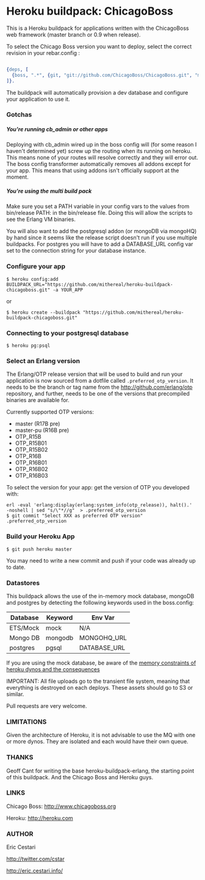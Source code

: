 # Heroku buildpack: ChicagoBoss


This is a Heroku buildpack for applications written with the ChicagoBoss web framework (master branch or 0.9 when release).

To select the Chicago Boss version you want to deploy, select the correct revision in your rebar.config :

```erlang

{deps, [
  {boss, ".*", {git, "git://github.com/ChicagoBoss/ChicagoBoss.git", "master"}}
]}.

```

The buildpack will automatically provision a dev database and configure your application to use it.

### Gotchas

##### You're running cb_admin or other apps
Deploying with cb_admin wired up in the boss config will (for some reason I haven't determined yet) screw up the routing when its running on heroku. This means none of your routes will resolve correctly and they will error out. The boss config transformer automatically removes all addons except for your app. This means that using addons isn't officially support at the moment.

##### You're using the multi build pack
Make sure you set a PATH variable in your config vars to the values from bin/release PATH: in the bin/release file. Doing this will allow the scripts to see the Erlang VM binaries.

You will also want to add the postgresql addon (or mongoDB via mongoHQ) by hand since it seems like the release script doesn't run if you use multiple buildpacks. For postgres you will have to add a DATABASE_URL config var set to the connection string for your database instance.

### Configure your app

    $ heroku config:add BUILDPACK_URL="https://github.com/mithereal/heroku-buildpack-chicagoboss.git" -a YOUR_APP

or
    
    $ heroku create --buildpack "https://github.com/mithereal/heroku-buildpack-chicagoboss.git"

### Connecting to your postgresql database

    $ heroku pg:psql

### Select an Erlang version

The Erlang/OTP release version that will be used to build and run your application is now sourced from a dotfile called `.preferred_otp_version`. It needs to be the branch or tag name from the http://github.com/erlang/otp repository, and further, needs to be one of the versions that precompiled binaries are available for.

Currently supported OTP versions:

* master (R17B pre)
* master-pu (R16B pre)
* OTP_R15B
* OTP_R15B01
* OTP_R15B02
* OTP_R16B
* OTP_R16B01
* OTP_R16B02
* OTP_R16B03

To select the version for your app:
get the version of OTP you developed with:

    erl -eval 'erlang:display(erlang:system_info(otp_release)), halt().'  -noshell | sed "s/\"*//g"  > .preferred_otp_version
    $ git commit "Select XXX as preferred OTP version" .preferred_otp_version

### Build your Heroku App

    $ git push heroku master

You may need to write a new commit and push if your code was already up to date.

### Datastores

This buildpack allows the use of the in-memory mock database, mongoDB and postgres by detecting the following keywords used in the boss.config: 

Database  | Keyword | Env Var
--------- | ------- | -------
 ETS/Mock | mock    | N/A
 Mongo DB | mongodb | MONGOHQ_URL
 postgres | pgsql   | DATABASE_URL
 
If you are using the mock database, be aware of the [memory constraints of heroku dynos and the consequences](https://devcenter.heroku.com/articles/dynos#memory-behavior)

IMPORTANT: All file uploads go to the transient file system, meaning that everything is destroyed on each deploys. These assets should go to S3 or similar.

Pull requests are very welcome.

### LIMITATIONS

Given the architecture of Heroku, it is not advisable to use the MQ with one or more dynos. They are isolated and each would have their own queue.

### THANKS

Geoff Cant for writing the base heroku-buildpack-erlang, the starting point of this buildpack. And the Chicago Boss and Heroku guys.

### LINKS

Chicago Boss: http://www.chicagoboss.org

Heroku: http://heroku.com

### AUTHOR

Eric Cestari

http://twitter.com/cstar

http://eric.cestari.info/
